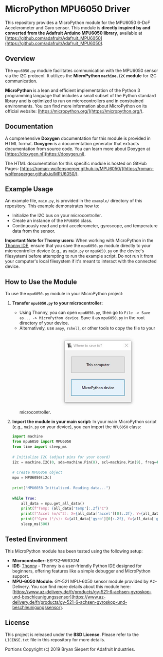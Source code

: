 # MicroPython MPU6050 Driver

This repository provides a MicroPython module for the MPU6050 6-DoF Accelerometer and Gyro sensor. This module is **directly inspired by and converted from the Adafruit Arduino MPU6050 library**, available at [https://github.com/adafruit/Adafruit_MPU6050](https://github.com/adafruit/Adafruit_MPU6050).

## Overview

The `mpu6050.py` module facilitates communication with the MPU6050 sensor via the I2C protocol. It utilizes the **MicroPython `machine.I2C` module** for I2C communication.

**MicroPython** is a lean and efficient implementation of the Python 3 programming language that includes a small subset of the Python standard library and is optimized to run on microcontrollers and in constrained environments. You can find more information about MicroPython on its official website: [https://micropython.org/](https://micropython.org/).

## Documentation

A comprehensive **Doxygen** documentation for this module is provided in HTML format.
**Doxygen** is a documentation generator that extracts documentation from source code. You can learn more about Doxygen at [https://doxygen.nl](https://doxygen.nl).

The HTML documentation for this specific module is hosted on GitHub Pages: [https://roman-wolfensperger.github.io/MPU6050/](https://roman-wolfensperger.github.io/MPU6050/).

## Example Usage

An example file, `main.py`, is provided in the `example/` directory of this repository. This example demonstrates how to:
* Initialize the I2C bus on your microcontroller.
* Create an instance of the `MPU6050` class.
* Continuously read and print accelerometer, gyroscope, and temperature data from the sensor.

**Important Note for Thonny users:** When working with MicroPython in the [Thonny IDE](https://thonny.org/), ensure that you save the `mpu6050.py` module directly to your microcontroller device (e.g., as `main.py` or `mpu6050.py` on the device's filesystem) before attempting to run the example script. Do not run it from your computer's local filesystem if it's meant to interact with the connected device.

## How to Use the Module

To use the `mpu6050.py` module in your MicroPython project:

1.  **Transfer `mpu6050.py` to your microcontroller:**
    * Using Thonny, you can open `mpu6050.py`, then go to `File -> Save as... -> MicroPython device`. Save it as `mpu6050.py` in the root directory of your device.
    * Alternatively, use `ampy`, `rshell`, or other tools to copy the file to your microcontroller.
      <img src="https://github.com/roman-wolfensperger/MPU6050/blob/main/docs/images/micropython-device.jpg">

2.  **Import the module in your main script:**
    In your main MicroPython script (e.g., `main.py` on your device), you can import the `MPU6050` class:

    ```python
    import machine
    from mpu6050 import MPU6050
    from time import sleep_ms

    # Initialize I2C (adjust pins for your board)
    i2c = machine.I2C(0, sda=machine.Pin(8), scl=machine.Pin(9), freq=400000)

    # Create MPU6050 object
    mpu = MPU6050(i2c)

    print("MPU6050 Initialized. Reading data...")

    while True:
        all_data = mpu.get_all_data()
        print(f"Temp: {all_data['temp']:.2f}°C")
        print(f"Accel (m/s^2): X={all_data['accel'][0]:.2f}, Y={all_data['accel'][1]:.2f}, Z={all_data['accel'][2]:.2f}")
        print(f"Gyro (°/s): X={all_data['gyro'][0]:.2f}, Y={all_data['gyro'][1]:.2f}, Z={all_data['gyro'][2]:.2f}")
        sleep_ms(500)
    ```

## Tested Environment

This MicroPython module has been tested using the following setup:
* **Microcontroller:** ESP32-WROOM
* **IDE:** [Thonny](https://thonny.org/) - Thonny is a user-friendly Python IDE designed for beginners, offering features like a simple debugger and MicroPython support.
* **MPU-6050 Module:** GY-521 MPU-6050 sensor module provided by Az-Delivery. You can find more details about this module here: [https://www.az-delivery.de/fr/products/gy-521-6-achsen-gyroskop-und-beschleunigungssensor](https://www.az-delivery.de/fr/products/gy-521-6-achsen-gyroskop-und-beschleunigungssensor).

## License

This project is released under the **BSD License**. Please refer to the `LICENSE.txt` file in this repository for more details.

Portions Copyright (c) 2019 Bryan Siepert for Adafruit Industries.
